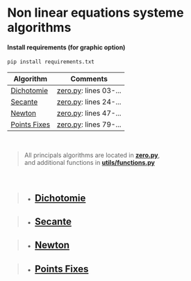 # Non linear equations systeme algorithms

#### Install requirements (for graphic option)

```bash
pip install requirements.txt
```


| Algorithm                                     | Comments                                              |
|-----------------------------------------------|-------------------------------------------------------|
| [Dichotomie](zero.py#L03)                        | [zero.py](zero.py#L03): lines 03-...               |
| [Secante](zero.py#L24)                 | [zero.py](zero.py#L24): lines 24-...              |
| [Newton](zero.py#L47)                           | [zero.py](zero.py#L47): lines 47-...              |
| [Points Fixes](zero.py#L79)     | [zero.py](zero.py#L79): lines 79-...  |

<br>

> All principals algorithms are located in **[zero.py](zero.py)**, <br>
> and additional functions in **[utils/functions.py](utils/functions.py)**

<br />

> * ## [Dichotomie](zero.py#L03)

> * ## [Secante](zero.py#L24)

> * ## [Newton](zero.py#L47)

> * ## [Points Fixes](zero.py#L79)
